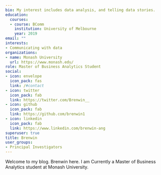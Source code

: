 ```yaml
---
bio: My interest includes data analysis, and telling data stories.
education:
  courses:
  - course: BComm
    institution: University of Melbourne
    year: 2019
email: ""
interests:
- Communicating with data
organizations:
- name: Monash University
  url: https://www.monash.edu/
role: Master of Business Analytics Student
social:
- icon: envelope
  icon_pack: fas
  link: /#contact
- icon: twitter
  icon_pack: fab
  link: https://twitter.com/Brenwin__
- icon: github
  icon_pack: fab
  link: https://github.com/brenwin1
- icon: linkedin
  icon_pack: fab
  link: https://www.linkedin.com/brenwin-ang
superuser: true
title: Brenwin
user_groups:
- Principal Investigators
---
```


Welcome to my blog. Brenwin here. I am Currently a Master of Business Analytics student at Monash University. 


